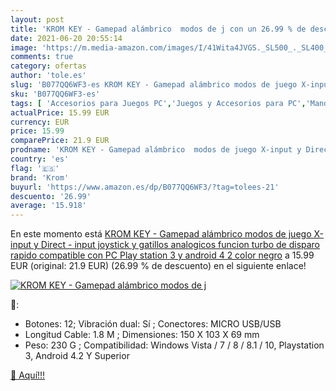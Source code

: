 ```yaml
---
layout: post
title: 'KROM KEY - Gamepad alámbrico  modos de j con un 26.99 % de descuento'
date: 2021-06-20 20:55:14
image: 'https://m.media-amazon.com/images/I/41Wita4JVGS._SL500_._SL400_.jpg'
comments: true
category: ofertas
author: 'tole.es'
slug: 'B077QQ6WF3-es KROM KEY - Gamepad alámbrico modos de juego X-input y...'
sku: 'B077QQ6WF3-es'
tags: [ 'Accesorios para Juegos PC','Juegos y Accesorios para PC','Mandos de juego para PC','Mandos para PC','Videojuegos','android','krom', ]
actualPrice: 15.99 EUR
currency: EUR
price: 15.99
comparePrice: 21.9 EUR
prodname: 'KROM KEY - Gamepad alámbrico  modos de juego X-input y Direct - input  joystick y gatillos analogicos  funcion turbo de disparo rapido  compatible con PC  Play station 3 y android 4 2  color negro'
country: 'es'
flag: '🇪🇸'
brand: 'Krom'
buyurl: 'https://www.amazon.es/dp/B077QQ6WF3/?tag=tolees-21'
descuento: '26.99'
average: '15.918'
---
```


En este momento está [KROM KEY - Gamepad alámbrico  modos de juego X-input y Direct - input  joystick y gatillos analogicos  funcion turbo de disparo rapido  compatible con PC  Play station 3 y android 4 2  color negro](https://www.amazon.es/dp/B077QQ6WF3/?tag=tolees-21) a 15.99 EUR (original: 21.9 EUR) (26.99 %  de descuento) en el siguiente enlace!

[![KROM KEY - Gamepad alámbrico  modos de j](https://m.media-amazon.com/images/I/41Wita4JVGS._SL500_._SL400_.jpg)](https://www.amazon.es/dp/B077QQ6WF3/?tag=tolees-21)

🔎:

- Botones: 12; Vibración dual: Sí ; Conectores: MICRO USB/USB
- Longitud Cable: 1.8 M ; Dimensiones: 150 X 103 X 69 mm
- Peso: 230 G ; Compatibilidad: Windows Vista / 7 / 8 / 8.1 / 10, Playstation 3, Android 4.2 Y Superior

[🛒 Aquí!!!](https://www.amazon.es/dp/B077QQ6WF3/?tag=tolees-21)

